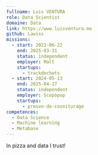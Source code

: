 ```yaml
---
fullname: Luis VENTURA
role: Data Scientist
domaine: Data
link: https://www.luisventura.me
github: Lawiss
missions:
  - start: 2022-06-22
    end: 2025-03-31
    status: independent
    employer: Malt
    startups:
      - trackdechets
  - start: 2024-05-13
    end: 2025-04-27
    status: independent
    employer: Scopopop
    startups:
      - preuve-de-covoiturage
competences:
  - Data Science
  - Machine learning
  - Metabase
---
```

In pizza and data I trust!